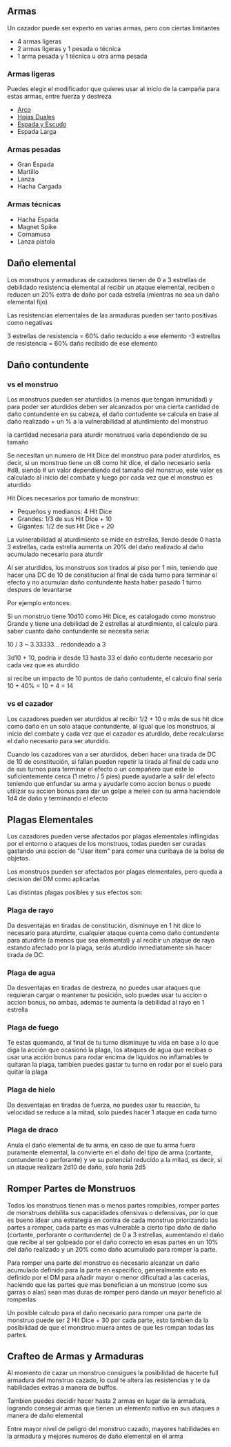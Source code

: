 ## Armas

Un cazador puede ser experto en varias armas, pero con ciertas limitantes

- 4 armas ligeras
- 2 armas ligeras y 1 pesada o técnica
- 1 arma pesada y 1 técnica u otra arma pesada

### Armas ligeras

Puedes elegir el modificador que quieres usar al inicio de la campaña para estas armas, entre fuerza y destreza

- [Arco](./Armas/Arco/Arco.md)
- [Hojas Duales](Armas/Hojas%20Duales/Hojas%20Duales.md)
- [Espada y Escudo](Armas/Espada%20y%20Escudo/Espada%20y%20Escudo.md)
- Espada Larga

### Armas pesadas

- Gran Espada
- Martillo
- Lanza
- Hacha Cargada

### Armas técnicas

- Hacha Espada
- Magnet Spike
- Cornamusa
- Lanza pistola

## Daño elemental

Los monstruos y armaduras de cazadores tienen de 0 a 3 estrellas de debilidado resistencia elemental
al recibir un ataque elemental, reciben o reducen un 20% extra de daño por cada estrella (mientras no sea un daño elemental fijo)

Las resistencias elementales de las armaduras pueden ser tanto positivas como negativas

3 estrellas de resistencia = 60% daño reducido a ese elemento
-3 estrellas de resistencia = 60% daño recibido de ese elemento

## Daño contundente

### vs el monstruo
Los monstruos pueden ser aturdidos (a menos que tengan inmunidad) y para poder ser aturdidos deben ser alcanzados
por una cierta cantidad de daño contundente en su cabeza, el daño contudente se calcula en base al daño realizado + un % a la
vulnerabilidad al aturdimiento del monstruo

la cantidad necesaria para aturdir monstruos varia dependiendo de su tamaño

Se necesitan un numero de Hit Dice del monstruo para poder aturdirlos, es decir, si un monstruo tiene un d8 como hit dice,
el daño necesario seria #d8, siendo # un valor dependiendo del tamaño del monstruo, este valor es calculado al inicio del
combate y luego por cada vez que el monstruo es aturdido

Hit Dices necesarios por tamaño de monstruo:

- Pequeños y medianos: 4 Hit Dice
- Grandes: 1/3 de sus Hit Dice + 10
- Gigantes: 1/2 de sus Hit Dice + 20

La vulnerabilidad al aturdimiento se mide en estrellas, llendo desde 0 hasta 3 estrellas, cada estrella aumenta un 20% del
daño realizado al daño acumulado necesario para aturdir

Al ser aturdidos, los monstruos son tirados al piso por 1 min, teniendo que hacer una DC de 10 de constitucion al final de cada turno
para terminar el efecto y no acumulan daño contundente hasta haber pasado 1 turno despues de levantarse

Por ejemplo entonces:

Si un monstruo tiene 10d10 como Hit Dice, es catalogado como monstruo Grande y tiene una debilidad de 2 estrellas al aturdimiento,
el calculo para saber cuanto daño contundente se necesita seria:

10 / 3 ~ 3.33333... redondeado a 3

3d10 + 10, podria ir desde 13 hasta 33 el daño contudente necesario por cada vez que es aturdido

si recibe un impacto de 10 puntos de daño contudente, el calculo final seria 10 + 40% = 10 + 4 = 14

### vs el cazador

Los cazadores pueden ser aturdidos al recibir 1/2 + 10 o más de sus hit dice como daño en un solo ataque contundente, al igual que los monstruos,
al inicio del combate y cada vez que el cazador es aturdido, debe recalcularse el daño necesario para ser aturdido.

Cuando los cazadores van a ser aturdidos, deben hacer una tirada de DC de 10 de constitución, si fallan pueden repetir la tirada al final de cada
uno de sus turnos para terminar el efecto o un compañero que este lo suficientemente cerca (1 metro / 5 pies) puede ayudarle a salir del efecto teniendo
que enfundar su arma y ayudarle como accion bonus o puede utilizar su accion bonus para dar un golpe a melee con su arma haciendole 1d4 de daño
y terminando el efecto

## Plagas Elementales

Los cazadores pueden verse afectados por plagas elementales inflingidas por el entorno o ataques de los monstruos, todas pueden ser curadas
gastando una accion de "Usar item" para comer una curibaya de la bolsa de objetos.

Los monstruos pueden ser afectados por plagas elementales, pero queda a decision del DM como aplicarlas

Las distintas plagas posibles y sus efectos son:

### Plaga de rayo

Da desventajas en tiradas de constitución, disminuye en 1 hit dice lo necesario para aturdirte, cualquier ataque cuenta como daño contundente para
aturdirte (a menos que sea elemental) y al recibir un ataque de rayo estando afectado por la plaga, serás aturdido inmediatamente sin hacer tirada de DC.

### Plaga de agua

Da desventajas en tiradas de destreza, no puedes usar ataques que requieran cargar o mantener
tu posición, solo puedes usar tu accion o accion bonus, no ambas, ademas te aumenta la debilidad al rayo en 1 estrella

### Plaga de fuego

Te estas quemando, al final de tu turno disminuye tu vida en base a lo que diga la acción que ocasionó la plaga, los ataques de agua
que recibas o usar una acción bonus para rodar encima de liquidos no inflamables te quitaran la plaga, tambien puedes gastar tu turno
en rodar por el suelo para quitar la plaga

### Plaga de hielo

Da desventajas en tiradas de fuerza, no puedes usar tu reacción, tu velocidad se reduce a la mitad, solo puedes hacer 1 ataque en cada turno

### Plaga de draco

Anula el daño elemental de tu arma, en caso de que tu arma fuera puramente elemental, la convierte en el daño del tipo de arma (cortante,
contundente o perforante) y ve su potencial reducido a la mitad, es decir, si un ataque realizara 2d10 de daño, solo haria 2d5

## Romper Partes de Monstruos

Todos los monstruos tienen mas o menos partes rompibles, romper partes de monstruos debilita sus capacidades ofensivas o defensivas, por lo que
es bueno idear una estrategia en contra de cada monstruo priorizando las partes a romper, cada parte es mas vulnerable a cierto tipo daño de daño
(cortante, perforante o contundente) de 0 a 3 estrellas, aumentando el daño que recibe al ser golpeado por el daño correcto en esas partes en un 10%
del daño realizado y un 20% como daño acumulado para romper la parte.

Para romper una parte del monstruo es necesario alcanzar un daño acumulado definido para la parte en especifico, generalmente esto es definido por el DM
para añadir mayor o menor dificultad a las cacerias, haciendo que las partes que mas benefician a un monstruo (como sus garras o alas) sean mas duras de
romper pero dando un mayor beneficio al romperlas

Un posible calculo para el daño necesario para romper una parte de monstruo puede ser 2 Hit Dice + 30 por cada parte, esto tambien da la posibilidad de que
el monstruo muera antes de que les rompan todas las partes.


## Crafteo de Armas y Armaduras

Al momento de cazar un monstruo consigues la posibilidad de hacerte full armadura del monstruo cazado, lo cual te altera las resistencias y te da habilidades
extras a manera de buffos.

Tambien puedes decidir hacer hasta 2 armas en lugar de la armadura, logrando conseguir armas que tienen un elemento nativo en sus ataques a manera de daño
elemental

Entre mayor nivel de peligro del monstruo cazado, mayores habilidades en la armadura y mejores numeros de daño elemental en el arma
